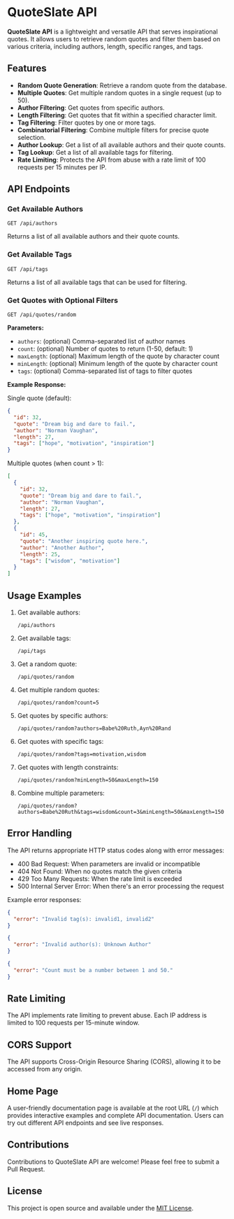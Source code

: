 # QuoteSlate API

**QuoteSlate API** is a lightweight and versatile API that serves inspirational quotes. It allows users to retrieve random quotes and filter them based on various criteria, including authors, length, specific ranges, and tags.

## Features

- **Random Quote Generation**: Retrieve a random quote from the database.
- **Multiple Quotes**: Get multiple random quotes in a single request (up to 50).
- **Author Filtering**: Get quotes from specific authors.
- **Length Filtering**: Get quotes that fit within a specified character limit.
- **Tag Filtering**: Filter quotes by one or more tags.
- **Combinatorial Filtering**: Combine multiple filters for precise quote selection.
- **Author Lookup**: Get a list of all available authors and their quote counts.
- **Tag Lookup**: Get a list of all available tags for filtering.
- **Rate Limiting**: Protects the API from abuse with a rate limit of 100 requests per 15 minutes per IP.

## API Endpoints

### Get Available Authors

`GET /api/authors`

Returns a list of all available authors and their quote counts.

### Get Available Tags

`GET /api/tags`

Returns a list of all available tags that can be used for filtering.

### Get Quotes with Optional Filters

`GET /api/quotes/random`

**Parameters:**

- `authors`: (optional) Comma-separated list of author names
- `count`: (optional) Number of quotes to return (1-50, default: 1)
- `maxLength`: (optional) Maximum length of the quote by character count
- `minLength`: (optional) Minimum length of the quote by character count
- `tags`: (optional) Comma-separated list of tags to filter quotes

**Example Response:**

Single quote (default):

```json
{
  "id": 32,
  "quote": "Dream big and dare to fail.",
  "author": "Norman Vaughan",
  "length": 27,
  "tags": ["hope", "motivation", "inspiration"]
}
```

Multiple quotes (when count > 1):

```json
[
  {
    "id": 32,
    "quote": "Dream big and dare to fail.",
    "author": "Norman Vaughan",
    "length": 27,
    "tags": ["hope", "motivation", "inspiration"]
  },
  {
    "id": 45,
    "quote": "Another inspiring quote here.",
    "author": "Another Author",
    "length": 25,
    "tags": ["wisdom", "motivation"]
  }
]
```

## Usage Examples

1. Get available authors:

   ```
   /api/authors
   ```

2. Get available tags:

   ```
   /api/tags
   ```

3. Get a random quote:

   ```
   /api/quotes/random
   ```

4. Get multiple random quotes:

   ```
   /api/quotes/random?count=5
   ```

5. Get quotes by specific authors:

   ```
   /api/quotes/random?authors=Babe%20Ruth,Ayn%20Rand
   ```

6. Get quotes with specific tags:

   ```
   /api/quotes/random?tags=motivation,wisdom
   ```

7. Get quotes with length constraints:

   ```
   /api/quotes/random?minLength=50&maxLength=150
   ```

8. Combine multiple parameters:
   ```
   /api/quotes/random?authors=Babe%20Ruth&tags=wisdom&count=3&minLength=50&maxLength=150
   ```

## Error Handling

The API returns appropriate HTTP status codes along with error messages:

- 400 Bad Request: When parameters are invalid or incompatible
- 404 Not Found: When no quotes match the given criteria
- 429 Too Many Requests: When the rate limit is exceeded
- 500 Internal Server Error: When there's an error processing the request

Example error responses:

```json
{
  "error": "Invalid tag(s): invalid1, invalid2"
}
```

```json
{
  "error": "Invalid author(s): Unknown Author"
}
```

```json
{
  "error": "Count must be a number between 1 and 50."
}
```

## Rate Limiting

The API implements rate limiting to prevent abuse. Each IP address is limited to 100 requests per 15-minute window.

## CORS Support

The API supports Cross-Origin Resource Sharing (CORS), allowing it to be accessed from any origin.

## Home Page

A user-friendly documentation page is available at the root URL (`/`) which provides interactive examples and complete API documentation. Users can try out different API endpoints and see live responses.

## Contributions

Contributions to QuoteSlate API are welcome! Please feel free to submit a Pull Request.

## License

This project is open source and available under the [MIT License](LICENSE).
